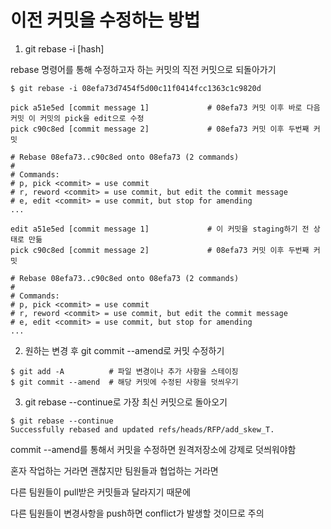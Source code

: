 # 이전 커밋을 수정하는 방법

1. git rebase -i [hash]

rebase 명령어를 통해 수정하고자 하는 커밋의 직전 커밋으로 되돌아가기

```
$ git rebase -i 08efa73d7454f5d00c11f0414fcc1363c1c9820d
```
```
pick a51e5ed [commit message 1]				# 08efa73 커밋 이후 바로 다음 커밋 이 커밋의 pick을 edit으로 수정
pick c90c8ed [commit message 2]				# 08efa73 커밋 이후 두번째 커밋

# Rebase 08efa73..c90c8ed onto 08efa73 (2 commands)
#
# Commands:
# p, pick <commit> = use commit
# r, reword <commit> = use commit, but edit the commit message
# e, edit <commit> = use commit, but stop for amending
...
```

```
edit a51e5ed [commit message 1]				# 이 커밋을 staging하기 전 상태로 만듦
pick c90c8ed [commit message 2]				# 08efa73 커밋 이후 두번째 커밋

# Rebase 08efa73..c90c8ed onto 08efa73 (2 commands)
#
# Commands:
# p, pick <commit> = use commit
# r, reword <commit> = use commit, but edit the commit message
# e, edit <commit> = use commit, but stop for amending
...
```

2. 원하는 변경 후 git commit --amend로 커밋 수정하기

```
$ git add -A          # 파일 변경이나 추가 사항을 스테이징
$ git commit --amend  # 해당 커밋에 수정된 사항을 덧씌우기
```

3. git rebase --continue로 가장 최신 커밋으로 돌아오기

```
$ git rebase --continue
Successfully rebased and updated refs/heads/RFP/add_skew_T.
```

commit --amend를 통해서 커밋을 수정하면 원격저장소에 강제로 덧씌워야함

혼자 작업하는 거라면 괜찮지만 팀원들과 협업하는 거라면

다른 팀원들이 pull받은 커밋들과 달라지기 때문에 

다른 팀원들이 변경사항을 push하면 conflict가 발생할 것이므로 주의